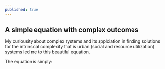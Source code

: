 ```yaml
---
published: true
---
```

## A simple equation with complex outcomes

My curiousity about complex systems and its applciation in finding solutions for the intrinsical complexity that is urban (social and resource utilization) systems led me to this beautiful equation. 

The equation is simply:

